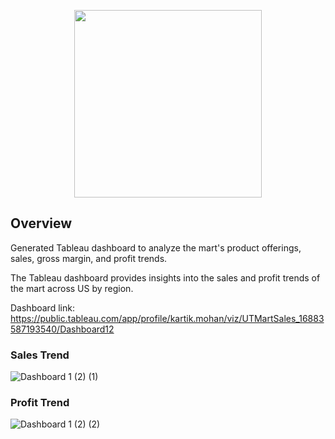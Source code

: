 

<p align = "center"><img src = https://github.com/mohan-kartik/UT-Mart-Sales-and-Profit-Analysis/assets/42971268/a6e69467-e763-482a-a329-69f314285660 height=300> 

## Overview
Generated Tableau dashboard to analyze the mart's product offerings, sales, gross margin, and profit trends.

The Tableau dashboard provides insights into the sales and profit trends of the mart across US by region. 

Dashboard link:
https://public.tableau.com/app/profile/kartik.mohan/viz/UTMartSales_16883587193540/Dashboard12

### Sales Trend
![Dashboard 1 (2) (1)](https://github.com/mohan-kartik/UT-Mart-Sales-and-Profit-Analysis/assets/42971268/82fad224-4d07-40ab-8799-c654c110d498)


### Profit Trend
![Dashboard 1 (2) (2)](https://github.com/mohan-kartik/UT-Mart-Sales-and-Profit-Analysis/assets/42971268/c4738b4d-70f8-47d4-83e0-062684ca3eda)











